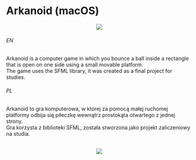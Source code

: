 # Arkanoid (macOS)

<p align="center">
  <img src="https://user-images.githubusercontent.com/71329150/93711448-a99ed100-fb4e-11ea-9a55-ea75d23103ae.png">
</p>

###### EN
Arkanoid is a computer game in which you bounce a ball inside a rectangle that is open on one side using a small movable platform.  
The game uses the SFML library, it was created as a final project for studies.

###### PL
Arkanoid to gra komputerowa, w której za pomocą małej ruchomej platformy odbija się piłeczkę wewnątrz prostokąta otwartego z jednej strony.  
Gra korzysta z biblioteki SFML, została stworzona jako projekt zaliczeniowy na studia.
<br><br>
<p align="center">
  <img src="https://user-images.githubusercontent.com/71329150/93711440-a3105980-fb4e-11ea-922b-49d800f1946b.png">
</p>

